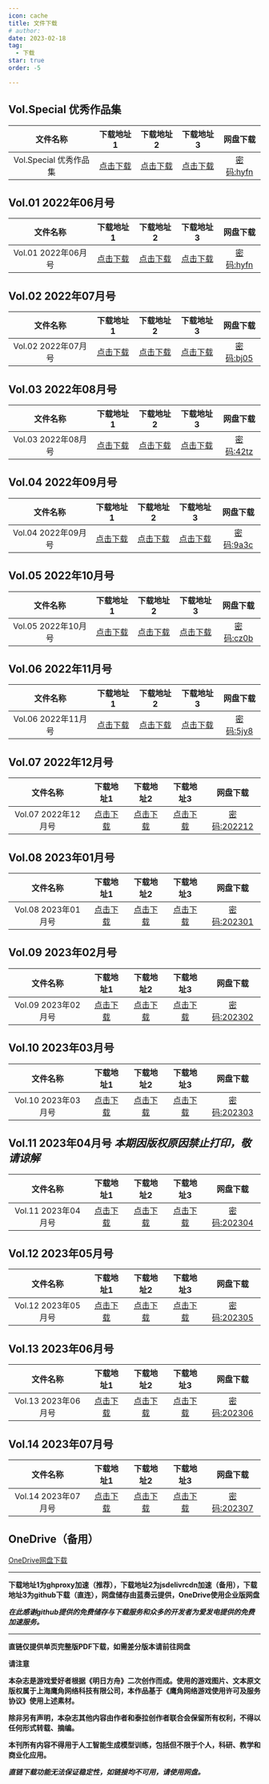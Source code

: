 ```yaml
---
icon: cache
title: 文件下载
# author: 
date: 2023-02-18
tag:
  - 下载
star: true
order: -5

---
```

<!-- more -->

## Vol.Special 优秀作品集

| 文件名称 | 下载地址1 | 下载地址2 | 下载地址3 | 网盘下载 |
|:-:|:-:|:-:|:-:|:-:|
| Vol.Special 优秀作品集 | [点击下载](https://ghproxy.com/https://raw.githubusercontent.com/TCA-Arknights/aneot-pdf/main/回归线Vol.Special_22-05.pdf) | [点击下载](https://cdn.jsdelivr.net/gh/TCA-Arknights/aneot-pdf@main/回归线Vol.Special_22-05.pdf) | [点击下载](https://raw.githubusercontent.com/TCA-Arknights/aneot-pdf/main/回归线Vol.Special_22-05.pdf) | [密码:hyfn](https://wwb.lanzouf.com/b011miqxc) |

## Vol.01 2022年06月号

| 文件名称 | 下载地址1 | 下载地址2 | 下载地址3 | 网盘下载 |
|:-:|:-:|:-:|:-:|:-:|
| Vol.01 2022年06月号 | [点击下载](https://ghproxy.com/https://raw.githubusercontent.com/TCA-Arknights/aneot-pdf/main/回归线Vol.01_22-06.pdf) | [点击下载](https://cdn.jsdelivr.net/gh/TCA-Arknights/aneot-pdf@main/回归线Vol.01_22-06.pdf) | [点击下载](https://raw.githubusercontent.com/TCA-Arknights/aneot-pdf/main/回归线Vol.01_22-06.pdf) | [密码:hyfn](https://wwb.lanzouf.com/b011miqxc) |

## Vol.02 2022年07月号

| 文件名称 | 下载地址1 | 下载地址2 | 下载地址3 | 网盘下载 |
|:-:|:-:|:-:|:-:|:-:|
| Vol.02 2022年07月号 | [点击下载](https://ghproxy.com/https://raw.githubusercontent.com/TCA-Arknights/aneot-pdf/main/回归线Vol.02_22-07.pdf) | [点击下载](https://cdn.jsdelivr.net/gh/TCA-Arknights/aneot-pdf@main/回归线Vol.02_22-07.pdf) | [点击下载](https://raw.githubusercontent.com/TCA-Arknights/aneot-pdf/main/回归线Vol.02_22-07.pdf) | [密码:bj05](https://wwb.lanzouf.com/b011u6cne) |

## Vol.03 2022年08月号

| 文件名称 | 下载地址1 | 下载地址2 | 下载地址3 | 网盘下载 |
|:-:|:-:|:-:|:-:|:-:|
| Vol.03 2022年08月号 | [点击下载](https://ghproxy.com/https://raw.githubusercontent.com/TCA-Arknightsaneot-pdf/main/回归线Vol.03_22-08.pdf) | [点击下载](https://cdn.jsdelivr.net/gh/TCA-Arknights/aneot-pdf@main/回归线Vol.03_22-08.pdf) | [点击下载](https://raw.githubusercontent.com/TCA-Arknights/aneot-pdf/main/回归线Vol.03_22-08.pdf) | [密码:42tz](https://wwb.lanzouy.com/b011ya7gf) |

## Vol.04 2022年09月号

| 文件名称 | 下载地址1 | 下载地址2 | 下载地址3 | 网盘下载 |
|:-:|:-:|:-:|:-:|:-:|
| Vol.04 2022年09月号 | [点击下载](https://ghproxy.com/https://raw.githubusercontent.com/TCA-Arknights/aneot-pdf/main/回归线Vol.04_22-09.pdf) | [点击下载](https://cdn.jsdelivr.net/gh/TCA-Arknights/aneot-pdf@main/回归线Vol.04_22-09.pdf) | [点击下载](https://raw.githubusercontent.com/TCA-Arknights/aneot-pdf/main/回归线Vol.04_22-09.pdf) | [密码:9a3c](https://wwb.lanzoue.com/b0121q8la) |

## Vol.05 2022年10月号

| 文件名称 | 下载地址1 | 下载地址2 | 下载地址3 | 网盘下载 |
|:-:|:-:|:-:|:-:|:-:|
| Vol.05 2022年10月号 | [点击下载](https://ghproxy.com/https://raw.githubusercontent.com/TCA-Arknights/aneot-pdf/main/回归线Vol.05_22-10.pdf) | [点击下载](https://cdn.jsdelivr.net/gh/TCA-Arknights/aneot-pdf@main/回归线Vol.05_22-10.pdf) | [点击下载](https://raw.githubusercontent.com/TCA-Arknights/aneot-pdf/main/回归线Vol.05_22-10.pdf) | [密码:cz0b](https://aneot.lanzoum.com/b01267mji) |

## Vol.06 2022年11月号

| 文件名称 | 下载地址1 | 下载地址2 | 下载地址3 | 网盘下载 |
|:-:|:-:|:-:|:-:|:-:|
| Vol.06 2022年11月号 | [点击下载](https://ghproxy.com/https://raw.githubusercontent.com/TCA-Arknights/aneot-pdf/main/回归线Vol.06_22-11.pdf) | [点击下载](https://cdn.jsdelivr.net/gh/TCA-Arknights/aneot-pdf@main/回归线Vol.06_22-11.pdf) | [点击下载](https://raw.githubusercontent.com/TCA-Arknights/aneot-pdf/main/回归线Vol.06_22-11.pdf) | [密码:5jy8](https://aneot.lanzoue.com/b012bjyib) |

## Vol.07 2022年12月号

| 文件名称 | 下载地址1 | 下载地址2 | 下载地址3 | 网盘下载 |
|:-:|:-:|:-:|:-:|:-:|
| Vol.07 2022年12月号 | [点击下载](https://ghproxy.com/https://raw.githubusercontent.com/TCA-Arknights/aneot-pdf/main/回归线Vol.07_22-12.pdf) | [点击下载](https://cdn.jsdelivr.net/gh/TCA-Arknights/aneot-pdf@main/回归线Vol.07_22-12.pdf) | [点击下载](https://raw.githubusercontent.com/TCA-Arknights/aneot-pdf/main/回归线Vol.07_22-12.pdf) | [密码:202212](https://wwwe.lanzoue.com/b041kqqmf) |

## Vol.08 2023年01月号

| 文件名称 | 下载地址1 | 下载地址2 | 下载地址3 | 网盘下载 |
|:-:|:-:|:-:|:-:|:-:|
| Vol.08 2023年01月号 | [点击下载](https://ghproxy.com/https://raw.githubusercontent.com/TCA-Arknights/aneot-pdf/main/回归线Vol.08_23-01.pdf) | [点击下载](https://cdn.jsdelivr.net/gh/TCA-Arknights/aneot-pdf@main/回归线Vol.08_23-01.pdf) | [点击下载](https://raw.githubusercontent.com/TCA-Arknights/aneot-pdf/main/回归线Vol.08_23-01.pdf) | [密码:202301](https://wwwe.lanzoum.com/b041o7uuh) |

## Vol.09 2023年02月号

| 文件名称 | 下载地址1 | 下载地址2 | 下载地址3 | 网盘下载 |
|:-:|:-:|:-:|:-:|:-:|
| Vol.09 2023年02月号 | [点击下载](https://ghproxy.com/https://raw.githubusercontent.com/TCA-Arknights/aneot-pdf/main/回归线Vol.09_23-02.pdf) | [点击下载](https://cdn.jsdelivr.net/gh/TCA-Arknights/aneot-pdf@main/回归线Vol.09_23-02.pdf) | [点击下载](https://raw.githubusercontent.com/TCA-Arknights/aneot-pdf/main/回归线Vol.09_23-02.pdf) | [密码:202302](https://wwwe.lanzoum.com/b041ss1tc) |

## Vol.10 2023年03月号

| 文件名称 | 下载地址1 | 下载地址2 | 下载地址3 | 网盘下载 |
|:-:|:-:|:-:|:-:|:-:|
| Vol.10 2023年03月号 | [点击下载](https://ghproxy.com/https://raw.githubusercontent.com/TCA-Arknights/aneot-pdf/main/回归线Vol.10_23-03.pdf) | [点击下载](https://cdn.jsdelivr.net/gh/TCA-Arknights/aneot-pdf@main/回归线Vol.10_23-03.pdf) | [点击下载](https://raw.githubusercontent.com/TCA-Arknights/aneot-pdf/main/回归线Vol.10_23-03.pdf) | [密码:202303](https://wwwe.lanzoum.com/b041wtjri) |

## Vol.11 2023年04月号 ***本期因版权原因禁止打印，敬请谅解***

| 文件名称 | 下载地址1 | 下载地址2 | 下载地址3 | 网盘下载 |
|:-:|:-:|:-:|:-:|:-:|
| Vol.11 2023年04月号 | [点击下载](https://ghproxy.com/https://raw.githubusercontent.com/TCA-Arknights/aneot-pdf/main/回归线Vol.11_23-04.pdf) | [点击下载](https://cdn.jsdelivr.net/gh/TCA-Arknights/aneot-pdf@main/回归线Vol.10_23-03.pdf) | [点击下载](https://raw.githubusercontent.com/TCA-Arknights/aneot-pdf/main/回归线Vol.11_23-04.pdf) | [密码:202304](https://wwwe.lanzoum.com/b04225s7e)|

## Vol.12 2023年05月号

| 文件名称 | 下载地址1 | 下载地址2 | 下载地址3 | 网盘下载 |
|:-:|:-:|:-:|:-:|:-:|
| Vol.12 2023年05月号 | [点击下载](https://ghproxy.com/https://raw.githubusercontent.com/TCA-Arknights/aneot-pdf/main/回归线Vol.12_23-05.pdf) | [点击下载](https://cdn.jsdelivr.net/gh/TCA-Arknights/aneot-pdf@main/回归线Vol.12_23-05.pdf) | [点击下载](https://raw.githubusercontent.com/TCA-Arknights/aneot-pdf/main/回归线Vol.12_23-05.pdf) | [密码:202305](https://wwwe.lanzoum.com/b04257hvc) |

## Vol.13 2023年06月号

| 文件名称 | 下载地址1 | 下载地址2 | 下载地址3 | 网盘下载 |
|:-:|:-:|:-:|:-:|:-:|
| Vol.13 2023年06月号 | [点击下载](https://ghproxy.com/https://raw.githubusercontent.com/TCA-Arknights/aneot-pdf/main/回归线Vol.13_23-06.pdf) | [点击下载](https://cdn.jsdelivr.net/gh/TCA-Arknights/aneot-pdf@main/回归线Vol.13_23-06.pdf) | [点击下载](https://raw.githubusercontent.com/TCA-Arknights/aneot-pdf/main/回归线Vol.13_23-06.pdf) | [密码:202306](https://wwwe.lanzoum.com/b04294jih) |

## Vol.14 2023年07月号

| 文件名称 | 下载地址1 | 下载地址2 | 下载地址3 | 网盘下载 |
|:-:|:-:|:-:|:-:|:-:|
| Vol.14 2023年07月号 | [点击下载](https://ghproxy.com/https://raw.githubusercontent.com/TCA-Arknights/aneot-pdf/main/回归线Vol.14_23-07.pdf) | [点击下载](https://cdn.jsdelivr.net/gh/TCA-Arknights/aneot-pdf@main/回归线Vol.14_23-07.pdf) | [点击下载](https://raw.githubusercontent.com/TCA-Arknights/aneot-pdf/main/回归线Vol.14_23-07.pdf) | [密码:202307](https://wwwe.lanzouq.com/b042clg7i) |

## OneDrive（备用）

[OneDrive网盘下载](https://yigeyigeren-my.sharepoint.com/:f:/g/personal/repository_yigeyigeren_onmicrosoft_com/EpMepFtuY5ZJoIW3GPsL9ysBDhEjf9cze3R2tiXWgK4Ejg?e=gsJYPz)

---

**下载地址1为ghproxy加速（推荐），下载地址2为jsdelivrcdn加速（备用），下载地址3为github下载（直连），网盘储存由蓝奏云提供，OneDrive使用企业版网盘**

***在此感谢github提供的免费储存与下载服务和众多的开发者为爱发电提供的免费加速服务。***

---

**直链仅提供单页完整版PDF下载，如需差分版本请前往网盘**

**请注意**

**本杂志是游戏爱好者根据《明日方舟》二次创作而成。使用的游戏图片、文本原文版权属于上海鹰角网络科技有限公司，本作品基于《鹰角网络游戏使用许可及服务协议》使用上述素材。**

**除非另有声明，本杂志其他内容由作者和泰拉创作者联合会保留所有权利，不得以任何形式转载、摘编。**

**本刊所有内容不得用于人工智能生成模型训练，包括但不限于个人，科研、教学和商业化应用。**

***直链下载功能无法保证稳定性，如链接均不可用，请使用网盘。***

<Ads />

